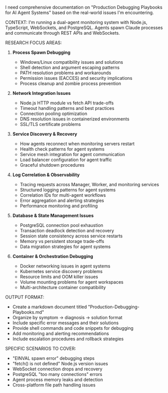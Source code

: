 I need comprehensive documentation on \"Production Debugging Playbooks for AI Agent Systems\" based on the real-world issues I'm encountering.

CONTEXT: I'm running a dual-agent monitoring system with Node.js, TypeScript, WebSockets, and PostgreSQL. Agents spawn Claude processes and communicate through REST APIs and WebSockets.

RESEARCH FOCUS AREAS:

1. **Process Spawn Debugging**
   
   - Windows/Linux compatibility issues and solutions
   - Shell detection and argument escaping patterns
   - PATH resolution problems and workarounds
   - Permission issues (EACCES) and security implications
   - Process cleanup and zombie process prevention

2. **Network Integration Issues**
   
   - Node.js HTTP module vs fetch API trade-offs
   - Timeout handling patterns and best practices
   - Connection pooling optimization
   - DNS resolution issues in containerized environments
   - SSL/TLS certificate problems

3. **Service Discovery & Recovery**
   
   - How agents reconnect when monitoring servers restart
   - Health check patterns for agent systems
   - Service mesh integration for agent communication
   - Load balancer configuration for agent traffic
   - Graceful shutdown procedures

4. **Log Correlation & Observability**
   
   - Tracing requests across Manager, Worker, and monitoring services
   - Structured logging patterns for agent systems
   - Correlation IDs for multi-agent workflows
   - Error aggregation and alerting strategies
   - Performance monitoring and profiling

5. **Database & State Management Issues**
   
   - PostgreSQL connection pool exhaustion
   - Transaction deadlock detection and recovery
   - Session state consistency across service restarts
   - Memory vs persistent storage trade-offs
   - Data migration strategies for agent systems

6. **Container & Orchestration Debugging**
   
   - Docker networking issues in agent systems
   - Kubernetes service discovery problems
   - Resource limits and OOM killer issues
   - Volume mounting problems for agent workspaces
   - Multi-architecture container compatibility

OUTPUT FORMAT:

- Create a markdown document titled \"Production-Debugging-Playbooks.md\"
- Organize by symptom → diagnosis → solution format
- Include specific error messages and their solutions
- Provide shell commands and code snippets for debugging
- Add monitoring and alerting recommendations
- Include escalation procedures and rollback strategies

SPECIFIC SCENARIOS TO COVER:

- \"EINVAL spawn error\" debugging steps
- \"fetch() is not defined\" Node.js version issues
- WebSocket connection drops and recovery
- PostgreSQL \"too many connections\" errors
- Agent process memory leaks and detection
- Cross-platform file path handling issues
